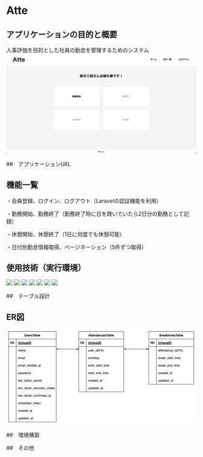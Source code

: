 # Atte

## アプリケーションの目的と概要
人事評価を目的とした社員の勤怠を管理するためのシステム
![ホーム画面](ホーム画面.png)


##　アプリケーションURL


## 機能一覧
・会員登録、ログイン、ログアウト（Laravelの認証機能を利用）

・勤務開始、勤務終了（勤務終了時に日を跨いでいたら2日分の勤務として記録）

・休憩開始、休憩終了（1日に何度でも休憩可能）

・日付別勤怠情報取得、ページネーション（5件ずつ取得）


## 使用技術（実行環境）
<img src="https://img.shields.io/badge/-Php-777BB4.svg?logo=php&style=plastic"> <img src="https://img.shields.io/badge/-Laravel-E74430.svg?logo=laravel&style=plastic"> <img src="https://img.shields.io/badge/-Mysql-4479A1.svg?logo=mysql&style=plastic"> <img src="https://img.shields.io/badge/-Nginx-269539.svg?logo=nginx&style=plastic"> <img src="https://img.shields.io/badge/-Apache-D22128.svg?logo=apache&style=plastic"> <img src="https://img.shields.io/badge/-Bootstrap-563D7C.svg?logo=bootstrap&style=plastic"> <img src="https://img.shields.io/badge/-Jquery-0769AD.svg?logo=jquery&style=plastic">

##　テーブル設計


## ER図
![ER図](ER.png)


##　環境構築


##　その他
